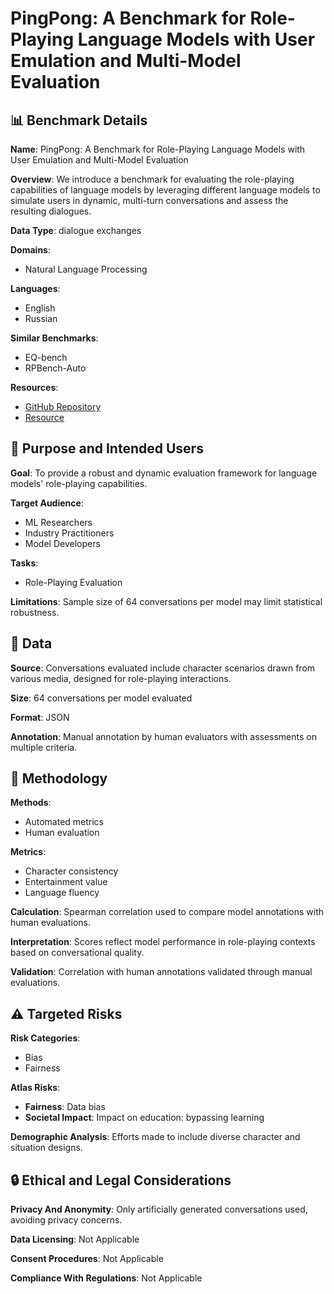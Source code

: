 # PingPong: A Benchmark for Role-Playing Language Models with User Emulation and Multi-Model Evaluation

## 📊 Benchmark Details

**Name**: PingPong: A Benchmark for Role-Playing Language Models with User Emulation and Multi-Model Evaluation

**Overview**: We introduce a benchmark for evaluating the role-playing capabilities of language models by leveraging different language models to simulate users in dynamic, multi-turn conversations and assess the resulting dialogues.

**Data Type**: dialogue exchanges

**Domains**:
- Natural Language Processing

**Languages**:
- English
- Russian

**Similar Benchmarks**:
- EQ-bench
- RPBench-Auto

**Resources**:
- [GitHub Repository](https://github.com/ilyagusev/ping_pong_bench)
- [Resource](https://ilyagusev.github.io/ping_pong_bench)

## 🎯 Purpose and Intended Users

**Goal**: To provide a robust and dynamic evaluation framework for language models' role-playing capabilities.

**Target Audience**:
- ML Researchers
- Industry Practitioners
- Model Developers

**Tasks**:
- Role-Playing Evaluation

**Limitations**: Sample size of 64 conversations per model may limit statistical robustness.

## 💾 Data

**Source**: Conversations evaluated include character scenarios drawn from various media, designed for role-playing interactions.

**Size**: 64 conversations per model evaluated

**Format**: JSON

**Annotation**: Manual annotation by human evaluators with assessments on multiple criteria.

## 🔬 Methodology

**Methods**:
- Automated metrics
- Human evaluation

**Metrics**:
- Character consistency
- Entertainment value
- Language fluency

**Calculation**: Spearman correlation used to compare model annotations with human evaluations.

**Interpretation**: Scores reflect model performance in role-playing contexts based on conversational quality.

**Validation**: Correlation with human annotations validated through manual evaluations.

## ⚠️ Targeted Risks

**Risk Categories**:
- Bias
- Fairness

**Atlas Risks**:
- **Fairness**: Data bias
- **Societal Impact**: Impact on education: bypassing learning

**Demographic Analysis**: Efforts made to include diverse character and situation designs.

## 🔒 Ethical and Legal Considerations

**Privacy And Anonymity**: Only artificially generated conversations used, avoiding privacy concerns.

**Data Licensing**: Not Applicable

**Consent Procedures**: Not Applicable

**Compliance With Regulations**: Not Applicable

